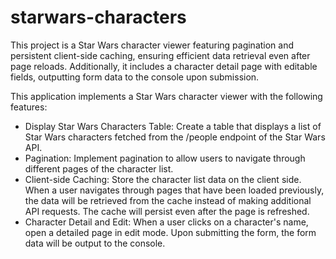 # starwars-characters
This project is a Star Wars character viewer featuring pagination and persistent client-side caching, ensuring efficient data retrieval even after page reloads. Additionally, it includes a character detail page with editable fields, outputting form data to the console upon submission.

This application implements a Star Wars character viewer with the following features:

- Display Star Wars Characters Table: Create a table that displays a list of Star Wars characters fetched from the /people endpoint of the Star Wars API.
- Pagination: Implement pagination to allow users to navigate through different pages of the character list.
- Client-side Caching: Store the character list data on the client side. When a user navigates through pages that have been loaded previously, the data will be retrieved from the cache instead of making additional API requests. The cache will persist even after the page is refreshed.
- Character Detail and Edit: When a user clicks on a character's name, open a detailed page in edit mode. Upon submitting the form, the form data will be output to the console.
